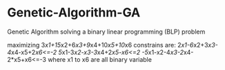 # Genetic-Algorithm-GA

Genetic Algorithm solving a binary linear programming (BLP) problem

maximizing 3*x1+15*x2+6*x3+9*x4+10*x5+10*x6
constrains are:
2*x1-6*x2+3*x3-4*x4-x5+2*x6<=-2
5*x1-3*x2-x3-3*x4+2*x5-x6<=2
-5*x1-x2-4*x3-2*x4-2*x5+x6<=-3
where x1 to x6 are all binary variable
